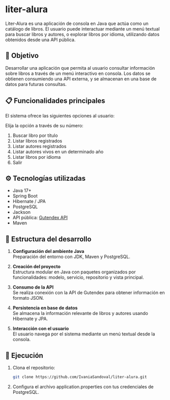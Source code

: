 # liter-alura
Liter-Alura es una aplicación de consola en Java que actúa como un catálogo de libros. El usuario puede interactuar mediante un menú textual para buscar libros y autores, o explorar libros por idioma, utilizando datos obtenidos desde una API pública.

## 🎯  Objetivo
Desarrollar una aplicación que permita al usuario consultar información sobre libros a través de un menú interactivo en consola. Los datos se obtienen consumiendo una API externa, y se almacenan en una base de datos para futuras consultas.

## 📋 Funcionalidades principales

El sistema ofrece las siguientes opciones al usuario:

Elija la opción a través de su número:
1. Buscar libro por título
2.  Listar libros registrados
3. Listar autores registrados
4. Listar autores vivos en un determinado año
5. Listar libros por idioma
0. Salir

## ⚙️ Tecnologías utilizadas

- Java 17+
- Spring Boot
- Hibernate / JPA
- PostgreSQL
- Jackson
- API pública: [Gutendex API](https://gutendex.com/)
- Maven

## 🧩 Estructura del desarrollo

1. **Configuración del ambiente Java**  
   Preparación del entorno con JDK, Maven y PostgreSQL.

2. **Creación del proyecto**  
   Estructura modular en Java con paquetes organizados por funcionalidades: modelo, servicio, repositorio y vista principal.

3. **Consumo de la API**  
   Se realiza conexión con la API de Gutendex para obtener información en formato JSON.

4. **Persistencia en base de datos**  
   Se almacena la información relevante de libros y autores usando Hibernate y JPA.

5. **Interacción con el usuario**  
   El usuario navega por el sistema mediante un menú textual desde la consola.

## 💾 Ejecución

1. Clona el repositorio:
   ```bash
   git clone https://github.com/IvaniaSandoval/liter-alura.git
   
2. Configura el archivo application.properties con tus credenciales de PostgreSQL.

